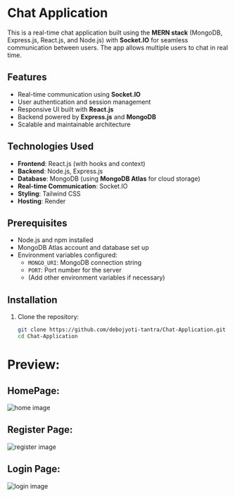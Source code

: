 # Chat Application

This is a real-time chat application built using the **MERN stack** (MongoDB, Express.js, React.js, and Node.js) with **Socket.IO** for seamless communication between users. The app allows multiple users to chat in real time.

## Features  
- Real-time communication using **Socket.IO**  
- User authentication and session management  
- Responsive UI built with **React.js**  
- Backend powered by **Express.js** and **MongoDB**  
- Scalable and maintainable architecture  

## Technologies Used  
- **Frontend**: React.js (with hooks and context)  
- **Backend**: Node.js, Express.js  
- **Database**: MongoDB (using **MongoDB Atlas** for cloud storage)  
- **Real-time Communication**: Socket.IO  
- **Styling**: Tailwind CSS  
- **Hosting**: Render  

## Prerequisites  
- Node.js and npm installed  
- MongoDB Atlas account and database set up  
- Environment variables configured:  
  - `MONGO_URI`: MongoDB connection string  
  - `PORT`: Port number for the server  
  - (Add other environment variables if necessary)  

## Installation  

1. Clone the repository:  
   ```bash  
   git clone https://github.com/debojyoti-tantra/Chat-Application.git  
   cd Chat-Application

# Preview:
## HomePage:
<img src="./github-decoration/home-image.jpg" alt="home image" >

## Register Page:
<img src="./github-decoration/register-image.jpg" alt="register image" >

## Login Page:
<img src="./github-decoration/login-image.jpg" alt="login image" >
